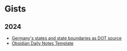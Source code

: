 # Gists

## 2024

- [Germany's states and state boundaries as DOT source](2024/de.dot)
- [Obsidian Daily Notes Template](2024/obsidian-daily-template.md)
